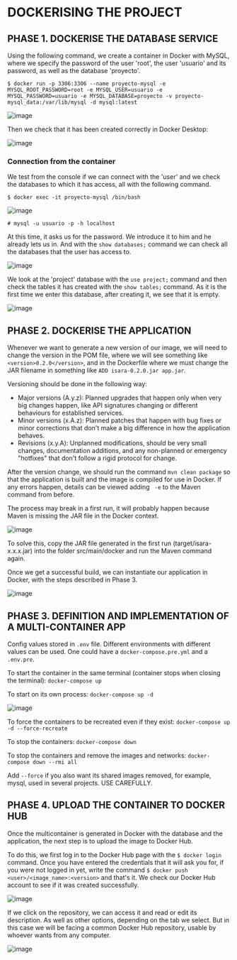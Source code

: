 # DOCKERISING THE PROJECT

## PHASE 1. DOCKERISE THE DATABASE SERVICE

Using the following command, we create a container in Docker with MySQL, where we specify the password of the user 'root', the user 'usuario' and its password, as well as the database 'proyecto'.

`$ docker run -p 3306:3306 --name proyecto-mysql -e MYSQL_ROOT_PASSWORD=root -e MYSQL_USER=usuario -e MYSQL_PASSWORD=usuario -e MYSQL_DATABASE=proyecto -v proyecto-mysql_data:/var/lib/mysql -d mysql:latest`

![image](https://user-images.githubusercontent.com/98974760/212563524-d450aa55-2466-4f21-8664-3e00aa695f5f.png)

Then we check that it has been created correctly in Docker Desktop:

![image](https://user-images.githubusercontent.com/98974760/212563536-85cb47b1-1c49-4f44-a987-00bbbdaad149.png)

### Connection from the container

We test from the console if we can connect with the 'user' and we check the databases to which it has access, all with the following command.

`$ docker exec -it proyecto-mysql /bin/bash`

![image](https://user-images.githubusercontent.com/98974760/212563954-8c61459b-9de9-46de-a1d6-ae526cf24bf3.png)

`# mysql -u usuario -p -h localhost`

At this time, it asks us for the password. We introduce it to him and he already lets us in. And with the `show databases;` command we can check all the databases that the user has access to.

![image](https://user-images.githubusercontent.com/98974760/212563975-4cc318dd-85b8-4fea-820f-9110bb4feb73.png)

We look at the 'project' database with the `use project;` command and then check the tables it has created with the `show tables;` command.
As it is the first time we enter this database, after creating it, we see that it is empty.

![image](https://user-images.githubusercontent.com/98974760/212564081-101e92de-784b-480f-ab49-dcc71c5dd4a6.png)

## PHASE 2. DOCKERISE THE APPLICATION

Whenever we want to generate a new version of our image, we will need to change the version
in the POM file, where we will see something like ``<version>0.2.0</version>``, and in
the Dockerfile where we must change the JAR filename in something like ``ADD isara-0.2.0.jar app.jar``.

Versioning should be done in the following way:
- Major versions (A.y.z): Planned upgrades that happen only when very big changes happen, like API signatures changing or different behaviours for established services.
- Minor versions (x.A.z): Planned patches that happen with bug fixes or minor corrections that don't make a big difference in how the application behaves.
- Revisions (x.y.A): Unplanned modifications, should be very small changes, documentation additions, and any non-planned or emergency "hotfixes" that don't follow a rigid protocol for change.

After the version change, we should run the command ``mvn clean package`` so that the application is built and the image is compiled for use in Docker.
If any errors happen, details can be viewed adding `` -e`` to the Maven command from before.

The process may break in a first run, it will probably happen because Maven is missing the JAR file in the Docker context.

![image](https://user-images.githubusercontent.com/98974760/213020455-9f92edb0-0438-440a-b3c3-0e907705f8bc.png)

To solve this, copy the JAR file generated in the first run (target/isara-x.x.x.jar) into the folder src/main/docker and run the Maven command again.

Once we get a successful build, we can instantiate our application in Docker, with the steps described in Phase 3.

![image](https://user-images.githubusercontent.com/98974760/213020006-00c62597-2d61-4df3-a5ba-d9fda5649d38.png)


## PHASE 3. DEFINITION AND IMPLEMENTATION OF A MULTI-CONTAINER APP

Config values stored in ``.env`` file. Different environments with different values can
be used. One could have a ``docker-compose.pre.yml`` and a ``.env.pre``.

To start the container in the same terminal (container stops when closing the terminal):
``docker-compose up``

To start on its own process: ``docker-compose up -d``

![image](https://user-images.githubusercontent.com/98974760/213020638-8a02a797-1d05-4cfc-ae23-3ea30fad31e5.png)


To force the containers to be recreated even if they exist:
``docker-compose up -d --force-recreate``

To stop the containers: ``docker-compose down``

To stop the containers and remove the images and networks:
``docker-compose down --rmi all``

Add ``--force`` if you also want its shared images removed,
for example, mysql, used in several projects. USE CAREFULLY.

## PHASE 4. UPLOAD THE CONTAINER TO DOCKER HUB

Once the multicontainer is generated in Docker with the database and the application, the next step is to upload the image to Docker Hub.

To do this, we first log in to the Docker Hub page with the ``$ docker login`` command. Once you have entered the credentials that it will ask you for, if you were not logged in yet, write the command ``$ docker push <user>/<image_name>:<version>`` and that's it. We check our Docker Hub account to see if it was created successfully.

![image](https://user-images.githubusercontent.com/98974760/213216759-5c257495-12bc-4aef-81d0-1d5139485f25.png)

If we click on the repository, we can access it and read or edit its description. As well as other options, depending on the tab we select. But in this case we will be facing a common Docker Hub repository, usable by whoever wants from any computer.

![image](https://user-images.githubusercontent.com/98974760/213217574-2bc303e6-b617-4c39-b3ba-610f6300a076.png)
